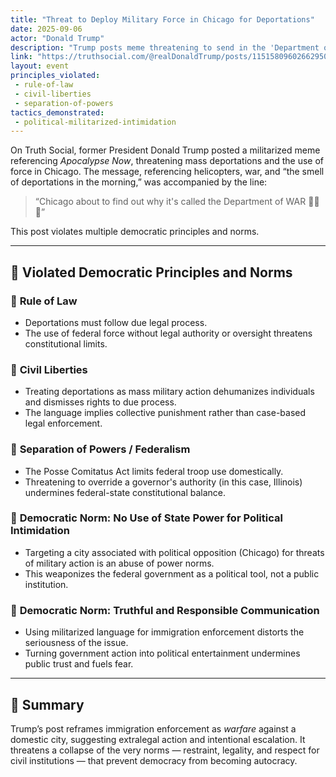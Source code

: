```yaml
---
title: "Threat to Deploy Military Force in Chicago for Deportations"
date: 2025-09-06
actor: "Donald Trump"
description: "Trump posts meme threatening to send in the 'Department of WAR' over deportations, targeting Chicago."
link: "https://truthsocial.com/@realDonaldTrump/posts/115158096026629509"
layout: event
principles_violated:
 - rule-of-law
 - civil-liberties
 - separation-of-powers
tactics_demonstrated:
 - political-militarized-intimidation
---
```


On Truth Social, former President Donald Trump posted a militarized meme referencing *Apocalypse Now*, threatening mass deportations and the use of force in Chicago. The message, referencing helicopters, war, and “the smell of deportations in the morning,” was accompanied by the line:  
> “Chicago about to find out why it's called the Department of WAR 🚁🚁🚁”

This post violates multiple democratic principles and norms.

---

## 🧱 Violated Democratic Principles and Norms

### 🔹 **Rule of Law**
- Deportations must follow due legal process.
- The use of federal force without legal authority or oversight threatens constitutional limits.

### 🔹 **Civil Liberties**
- Treating deportations as mass military action dehumanizes individuals and dismisses rights to due process.
- The language implies collective punishment rather than case-based legal enforcement.

### 🔹 **Separation of Powers / Federalism**
- The Posse Comitatus Act limits federal troop use domestically.
- Threatening to override a governor's authority (in this case, Illinois) undermines federal-state constitutional balance.

### 🔹 **Democratic Norm: No Use of State Power for Political Intimidation**
- Targeting a city associated with political opposition (Chicago) for threats of military action is an abuse of power norms.
- This weaponizes the federal government as a political tool, not a public institution.

### 🔹 **Democratic Norm: Truthful and Responsible Communication**
- Using militarized language for immigration enforcement distorts the seriousness of the issue.
- Turning government action into political entertainment undermines public trust and fuels fear.

---

## 🧠 Summary

Trump’s post reframes immigration enforcement as *warfare* against a domestic city, suggesting extralegal action and intentional escalation. It threatens a collapse of the very norms — restraint, legality, and respect for civil institutions — that prevent democracy from becoming autocracy.

